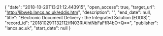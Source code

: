 {
  "date": "2018-10-29T13:21:12.443915", 
  "open_access": true, 
  "target_url": "http://libweb.lancs.ac.uk/eddis.htm", 
  "description": "", 
  "end_date": null, 
  "title": "Electronic Document Delivery : the Integrated Solution (EDDIS)", 
  "record_id": "20181029T132112/fN03RIAlhtNbFaFfR4bO+Q==", 
  "publisher": "lancs.ac.uk", 
  "start_date": null
}

